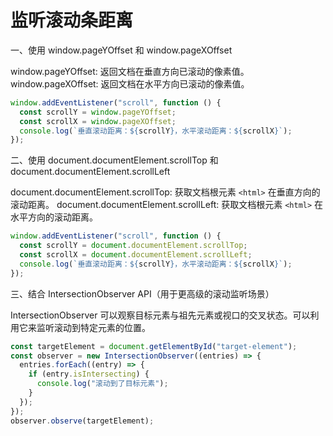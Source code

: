 # 监听滚动条距离

一、使用 window.pageYOffset 和 window.pageXOffset

window.pageYOffset: 返回文档在垂直方向已滚动的像素值。
window.pageXOffset: 返回文档在水平方向已滚动的像素值。

```javascript
window.addEventListener("scroll", function () {
  const scrollY = window.pageYOffset;
  const scrollX = window.pageXOffset;
  console.log(`垂直滚动距离：${scrollY}，水平滚动距离：${scrollX}`);
});
```

二、使用 document.documentElement.scrollTop 和 document.documentElement.scrollLeft

document.documentElement.scrollTop: 获取文档根元素 `<html>` 在垂直方向的滚动距离。
document.documentElement.scrollLeft: 获取文档根元素 `<html>` 在水平方向的滚动距离。

```javascript
window.addEventListener("scroll", function () {
  const scrollY = document.documentElement.scrollTop;
  const scrollX = document.documentElement.scrollLeft;
  console.log(`垂直滚动距离：${scrollY}，水平滚动距离：${scrollX}`);
});
```

三、结合 IntersectionObserver API（用于更高级的滚动监听场景）

IntersectionObserver 可以观察目标元素与祖先元素或视口的交叉状态。可以利用它来监听滚动到特定元素的位置。

```javascript
const targetElement = document.getElementById("target-element");
const observer = new IntersectionObserver((entries) => {
  entries.forEach((entry) => {
    if (entry.isIntersecting) {
      console.log("滚动到了目标元素");
    }
  });
});
observer.observe(targetElement);
```
